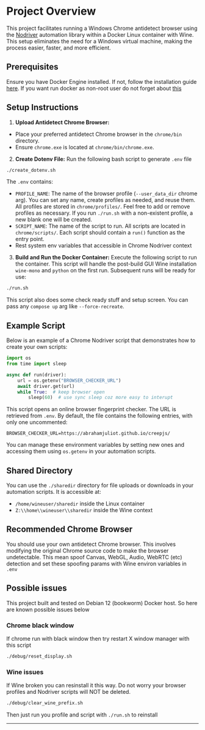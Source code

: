 # Project Overview
This project facilitates running a Windows Chrome antidetect browser using the [Nodriver](https://github.com/ultrafunkamsterdam/nodriver) automation library within a Docker Linux container with Wine. This setup eliminates the need for a Windows virtual machine, making the process easier, faster, and more efficient.

## Prerequisites
Ensure you have Docker Engine installed. If not, follow the installation guide [here](https://docs.docker.com/engine/install/). If you want run docker as non-root user do not forget about [this](https://docs.docker.com/engine/install/linux-postinstall/#manage-docker-as-a-non-root-user)

## Setup Instructions
1. **Upload Antidetect Chrome Browser:**
- Place your preferred antidetect Chrome browser in the `chrome/bin` directory.
- Ensure `chrome.exe` is located at `chrome/bin/chrome.exe`.

2. **Create Dotenv File:**
Run the following bash script to generate `.env` file
```bash
./create_dotenv.sh
```

The `.env` contains: 
- `PROFILE_NAME`: The name of the browser profile (`--user_data_dir` chrome arg). You can set any name, create profiles as needed, and reuse them. All profiles are stored in `chrome/profiles/`. Feel free to add or remove profiles as necessary. If you run `./run.sh` with a non-existent profile, a new blank one will be created.
- `SCRIPT_NAME`: The name of the script to run. All scripts are located in `chrome/scripts/`. Each script should contain a `run()` function as the entry point.
- Rest system env variables that accessible in Chrome Nodriver context

3. **Build and Run the Docker Container:**
Execute the following script to run the container. This script will handle the post-build GUI Wine installation `wine-mono` and `python` on the first run. Subsequent runs will be ready for use:
```bash
./run.sh
```

This script also does some check ready stuff and setup screen. You can pass any `compose up` arg like `--force-recreate`.

## Example Script
Below is an example of a Chrome Nodriver script that demonstrates how to create your own scripts:

```python
import os
from time import sleep

async def run(driver):
    url = os.getenv("BROWSER_CHECKER_URL")
    await driver.get(url)
    while True:  # keep browser open
        sleep(60)  # use sync sleep coz more easy to interupt  
```

This script opens an online browser fingerprint checker. The URL is retrieved from `.env`. By default, the file contains the following entries, with only one uncommented:
```env
BROWSER_CHECKER_URL=https://abrahamjuliot.github.io/creepjs/
```

You can manage these environment variables by setting new ones and accessing them using `os.getenv` in your automation scripts.

## Shared Directory
You can use the `./sharedir` directory for file uploads or downloads in your automation scripts. It is accessible at:
- `/home/wineuser/sharedir` inside the Linux container
- `Z:\\home\\wineuser\\sharedir` inside the Wine context

## Recommended Chrome Browser
You should use your own antidetect Chrome browser. This involves modifying the original Chrome source code to make the browser undetectable. This mean spoof Canvas, WebGL, Audio, WebRTC (etc) detection and set these spoofing params with Wine environ variables in `.env`

## Possible issues
This project built and tested on Debian 12 (bookworm) Docker host. So here are known possible issues below

### Chrome black window
If chrome run with black window then try restart X window manager with this script
```bash
./debug/reset_display.sh
```

### Wine issues
If Wine broken you can resinstall it this way. Do not worry your browser profiles and Nodriver scripts will NOT be deleted.
```bash
./debug/clear_wine_prefix.sh
```
Then just run you profile and script with `./run.sh` to reinstall

---
